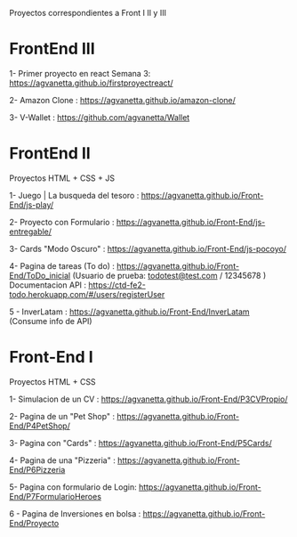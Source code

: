 Proyectos correspondientes a Front I II y III

# FrontEnd III

1- Primer proyecto en react Semana 3: https://agvanetta.github.io/firstproyectreact/

2- Amazon Clone : https://agvanetta.github.io/amazon-clone/

3- V-Wallet : https://github.com/agvanetta/Wallet

# FrontEnd II
Proyectos HTML + CSS + JS

1- Juego | La busqueda del tesoro : https://agvanetta.github.io/Front-End/js-play/

2- Proyecto con Formulario : https://agvanetta.github.io/Front-End/js-entregable/

3- Cards "Modo Oscuro" : https://agvanetta.github.io/Front-End/js-pocoyo/

4- Pagina de tareas (To do) :  https://agvanetta.github.io/Front-End/ToDo_inicial
(Usuario de prueba: todotest@test.com   / 12345678 )
Documentacion API : https://ctd-fe2-todo.herokuapp.com/#/users/registerUser

5 - InverLatam : https://agvanetta.github.io/Front-End/InverLatam (Consume info de API)

# Front-End I
Proyectos HTML + CSS

1- Simulacion de un CV : https://agvanetta.github.io/Front-End/P3CVPropio/

2- Pagina de un "Pet Shop" : https://agvanetta.github.io/Front-End/P4PetShop/

3- Pagina con "Cards" :  https://agvanetta.github.io/Front-End/P5Cards/

4- Pagina de una "Pizzeria" : https://agvanetta.github.io/Front-End/P6Pizzeria

5- Pagina con formulario de Login: https://agvanetta.github.io/Front-End/P7FormularioHeroes

6 - Pagina de Inversiones en bolsa :  https://agvanetta.github.io/Front-End/Proyecto
